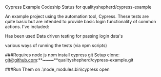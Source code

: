 Cypress Example
Codeship Status for qualityshepherd/cypress-example

An example project using the automation tool, Cypress.
 These tests are quite basic but are intended to provide basic login functionality of common actions. I've included:

Has been used Data driven testing for passing login data's

various ways of running the tests (via npm scripts)


###Requires
node js
npm install cypress
git
Setup
clone: git@github.com:**~~_~~~~_~~**qualityshepherd/cypress-example.git



###Run Them  on 
.\node_modules\.bin\cypress open

